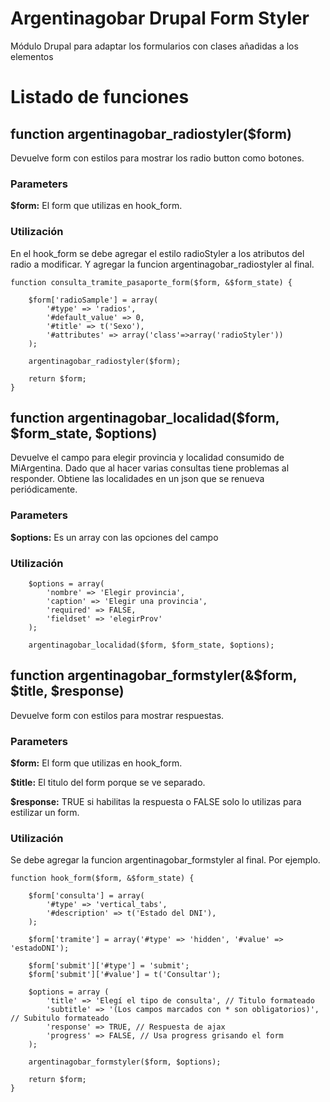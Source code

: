 Argentinagobar Drupal Form Styler
=================

Módulo Drupal para adaptar los formularios con clases añadidas a los elementos


# Listado de funciones

## function argentinagobar_radiostyler($form)

Devuelve form con estilos para mostrar los radio button como botones.


### Parameters

**$form:** El form que utilizas en hook_form.


### Utilización

En el hook_form se debe agregar el estilo radioStyler a los atributos del radio a modificar. Y agregar la funcion argentinagobar_radiostyler al final.

```
function consulta_tramite_pasaporte_form($form, &$form_state) {

	$form['radioSample'] = array(
		'#type' => 'radios',
		'#default_value' => 0,
		'#title' => t('Sexo'),
		'#attributes' => array('class'=>array('radioStyler'))
	);

	argentinagobar_radiostyler($form);

	return $form;
}
```


## function argentinagobar_localidad($form, $form_state, $options)

Devuelve el campo para elegir provincia y localidad consumido de MiArgentina.
Dado que al hacer varias consultas tiene problemas al responder. Obtiene las localidades en un json que se renueva periódicamente.


### Parameters

**$options:** Es un array con las opciones del campo


### Utilización

```
	$options = array(
		'nombre' => 'Elegir provincia',
		'caption' => 'Elegir una provincia',
		'required' => FALSE,
		'fieldset' => 'elegirProv'
	);

	argentinagobar_localidad($form, $form_state, $options);
```


## function argentinagobar_formstyler(&$form, $title, $response)

Devuelve form con estilos para mostrar respuestas.


### Parameters

**$form:** El form que utilizas en hook_form.

**$title:** El titulo del form porque se ve separado.

**$response:** TRUE si habilitas la respuesta o FALSE solo lo utilizas para estilizar un form.


### Utilización

Se debe agregar la funcion argentinagobar_formstyler al final. Por ejemplo.

```
function hook_form($form, &$form_state) {

	$form['consulta'] = array(
		'#type' => 'vertical_tabs',
		'#description' => t('Estado del DNI'),
	);

	$form['tramite'] = array('#type' => 'hidden', '#value' => 'estadoDNI');

	$form['submit']['#type'] = 'submit';
	$form['submit']['#value'] = t('Consultar');

	$options = array (
		'title' => 'Elegí el tipo de consulta', // Titulo formateado
		'subtitle' => '(Los campos marcados con * son obligatorios)', // Subitulo formateado
		'response' => TRUE, // Respuesta de ajax
		'progress' => FALSE, // Usa progress grisando el form
	);

	argentinagobar_formstyler($form, $options);

	return $form;
}
```